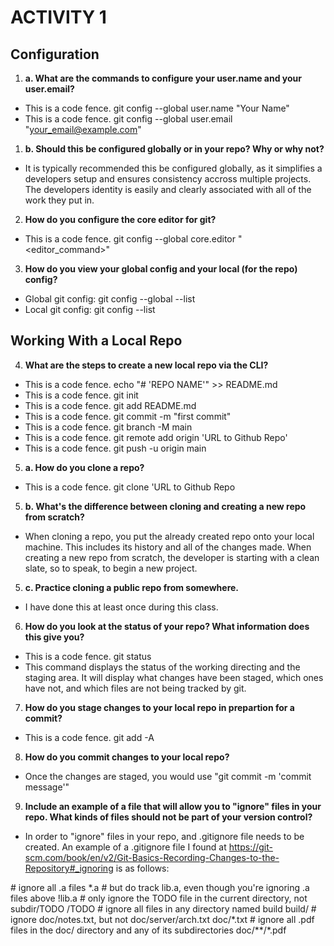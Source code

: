 # **ACTIVITY 1**
## Configuration
1. **a. What are the commands to configure your user.name and your user.email?**
* This is a code fence. git config --global user.name "Your Name"
* This is a code fence. git config --global user.email "your_email@example.com"
1. **b. Should this be configured globally or in your repo? Why or why not?**
* It is typically recommended this be configured globally, as it simplifies a developers setup and ensures consistency accross multiple projects. The developers identity is easily and clearly associated with all of the work they put in. 
2. **How do you configure the core editor for git?**
* This is a code fence. git config --global core.editor "<editor_command>"
3. **How do you view your global config and your local (for the repo) config?**
* Global git config: git config --global --list
* Local git config: git config --list

## Working With a Local Repo
4. **What are the steps to create a new local repo via the CLI?**
* This is a code fence. echo "# 'REPO NAME'" >> README.md
* This is a code fence. git init
* This is a code fence. git add README.md
* This is a code fence. git commit -m "first commit"
* This is a code fence. git branch -M main
* This is a code fence. git remote add origin 'URL to Github Repo'
* This is a code fence. git push -u origin main
5. **a. How do you clone a repo?** 
* This is a code fence. git clone 'URL to Github Repo
5. **b. What's the difference between cloning and creating a new repo from scratch?**
*  When cloning a repo, you put the already created repo onto your local machine. This includes its history and all of the changes made. When creating a new repo from scratch, the developer is starting with a clean slate, so to speak, to begin a new project.
5. **c. Practice cloning a public repo from somewhere.**
* I have done this at least once during this class.
6. **How do you look at the status of your repo? What information does this give you?**
* This is a code fence. git status
* This command displays the status of the working directing and the staging area. It will display what changes have been staged, which ones have not, and which files are not being tracked by git.
7. **How do you stage changes to your local repo in prepartion for a commit?**
* This is a code fence. git add -A
8. **How do you commit changes to your local repo?**
* Once the changes are staged, you would use "git commit -m 'commit message'"
9. **Include an example of a file that will allow you to "ignore" files in your repo. What kinds of files should not be part of your version control?**
* In order to "ignore" files in your repo, and .gitignore file needs to be created. An example of a .gitignore file I found at https://git-scm.com/book/en/v2/Git-Basics-Recording-Changes-to-the-Repository#_ignoring is as follows:  
<p># ignore all .a files
*.a  
# but do track lib.a, even though you're ignoring .a files above  
!lib.a  
# only ignore the TODO file in the current directory, not subdir/TODO  
/TODO  
# ignore all files in any directory named build  
build/  
# ignore doc/notes.txt, but not doc/server/arch.txt  
doc/*.txt  
# ignore all .pdf files in the doc/ directory and any of its subdirectories  
doc/**/*.pdf<p>
